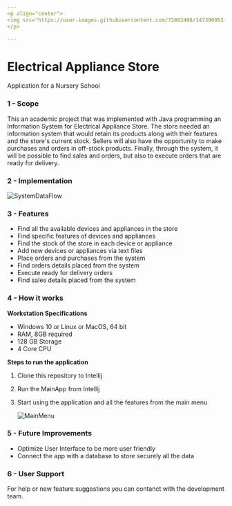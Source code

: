 ```yaml
---
<p align="center">
<img src="https://user-images.githubusercontent.com/72802400/147390953-1710cda5-3ec6-48bb-9e9a-545ed4f917ee.jpg" align="center"><img src="https://user-images.githubusercontent.com/72802400/147390801-6d7ec12e-b95a-4462-9816-05e6d87af24a.jpg" width ="90" height"100" align = "center">
</p>

---
```


# Electrical Appliance Store
Application for a Nursery School 

### 1 - Scope
This an academic project that was implemented with Java programming an Information System for Electrical Appliance Store. The store needed an information system that would retain its products along with their features and the store's current stock. Sellers will also have the opportunity to make purchases and orders in off-stock products. Finally, through the system, it will be possible to find sales and orders, but also to execute orders that are ready for delivery.

### 2 - Implementation
![SystemDataFlow](https://user-images.githubusercontent.com/72802400/147838107-bf448668-1ddb-4afe-b7b6-c1a01353ac96.png)

### 3 - Features
* Find all the available devices and appliances in the store
* Find specific features of devices and appliances
* Find the stock of the store in each device or appliance
* Add new devices or appliances via text files
* Place orders and purchases from the system
* Find orders details placed from the system
* Execute ready for delivery orders
* Find sales details placed from the system


### 4 - How it works

**Workstation Specifications**
- Windows 10 or Linux or MacOS, 64 bit
- RAM, 8GB required
- 128 GB Storage 
- 4 Core CPU

**Steps to run the application**
1. Clone this repository to Intellij
2. Run the MainApp from Intellij
3. Start using the application and all the features from the main menu

   ![MainMenu](https://user-images.githubusercontent.com/72802400/147837623-50b90259-8962-42fa-9f09-dc3190284fb3.png)


### 5 - Future Improvements
- Optimize User Interface to be more user friendly
- Connect the app with a database to store securely all the data 

### 6 - User Support
For help or new feature suggestions you can contanct with the development team.

